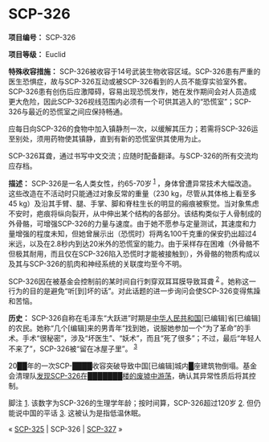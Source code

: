 # SCP-326
                        


**项目编号：** SCP-326

**项目等级：** Euclid

**特殊收容措施：** SCP-326被收容于14号武装生物收容区域。SCP-326患有严重的医生恐惧症，故与SCP-326互动或被SCP-326看到的人员不能穿实验室外套。SCP-326患有创伤后应激障碍，容易出现恐慌发作，她在发作期间会对人员造成更大危险，因此SCP-326视线范围内必须有一个可供其逃入的“恐慌室”；SCP-326与最近的恐慌室之间应保持畅通。

应每日向SCP-326的食物中加入镇静剂一次，以缓解其压力；若需将SCP-326运至别处，须用药物使其镇静，直到有新的恐慌室供其使用为止。

SCP-326耳聋，通过书写中文交流；应随时配备翻译。与SCP-326的所有交流均应存档。

**描述：** SCP-326是一名人类女性，约65-70岁<sup class='footnoteref'>
 <a shape='rect' class='footnoteref' id='footnoteref-1' href='javascript:;' onclick='WIKIDOT.page.utils.scrollToReference(&apos;footnote-1&apos;)'>1</a>
</sup>，身体曾遭异常技术大幅改造。这些改造在不活动时只能通过对象反常的重量（230 kg，尽管从其体格上看至多45 kg）及沿其手臂、腿、手掌、脚和脊柱生长的明显的瘢痕被察觉。当对象焦虑不安时，疤痕将纵向裂开，从中伸出某个结构的各部分。该结构类似于人骨制成的外骨骼，可增强SCP-326的力量与速度。由于她不愿参与定量测试，其速度和力量增强的程度未知，但她曾展示出（恐慌时）将两名100千克重的保安扔出超过4米远，以及在2.8秒内到达20米外的恐慌室的能力。由于采样存在困难（外骨骼不但极其耐用，而且仅在SCP-326陷入恐慌时才能被接触到），外骨骼的物质构成以及其与SCP-326的肌肉和神经系统的关联度均至今不明。

SCP-326因在被基金会控制前的某时间自行刺穿双耳耳膜导致耳聋<sup class='footnoteref'>
 <a shape='rect' class='footnoteref' id='footnoteref-2' href='javascript:;' onclick='WIKIDOT.page.utils.scrollToReference(&apos;footnote-2&apos;)'>2</a>
</sup>。她称这一行为的目的是避免“听[到]坏的话”。对此话题的进一步询问会使SCP-326变得焦躁和苦恼。

**历史：** SCP-326自称在毛泽东“大跃进”时期是[中华人民共和国](/scp-2788)[已编辑]省[已编辑]的农民。她称“几个[编辑]来的男青年”找到她，说服她参加一个“为了革命”的手术。手术“很秘密”，涉及“坏医生”、“妖术”，而且“死了很多”；不过，最后“年轻人不来了”，SCP-326被“留在冰屋子里”。<sup class='footnoteref'>
 <a shape='rect' class='footnoteref' id='footnoteref-3' href='javascript:;' onclick='WIKIDOT.page.utils.scrollToReference(&apos;footnote-3&apos;)'>3</a>
</sup>

20██年的一次SCP-████收容突破导致中国[已编辑]城内█座建筑物倒塌。基金会清理队<a shape='rect' class='newpage' href='/a-broken-tool'>&#21457;&#29616;SCP-326&#22312;&#9608;&#9608;&#9608;&#9608;&#9608;&#9608;&#9608;&#27004;&#30340;&#24223;&#22687;&#20013;&#28216;&#33633;</a>，确认其异常性质后将其控制。


脚注
<a shape='rect' href='javascript:;' onclick='WIKIDOT.page.utils.scrollToReference(&apos;footnoteref-1&apos;)'>1</a>. 该数字为SCP-326的生理学年龄；按时间算，SCP-326超过120岁
<a shape='rect' href='javascript:;' onclick='WIKIDOT.page.utils.scrollToReference(&apos;footnoteref-2&apos;)'>2</a>. 但仍能说中国的平话
<a shape='rect' href='javascript:;' onclick='WIKIDOT.page.utils.scrollToReference(&apos;footnoteref-3&apos;)'>3</a>. 这被认为是指低温休眠。



« [SCP-325](/scp-325) | SCP-326 | [SCP-327](/scp-327) »





                    
